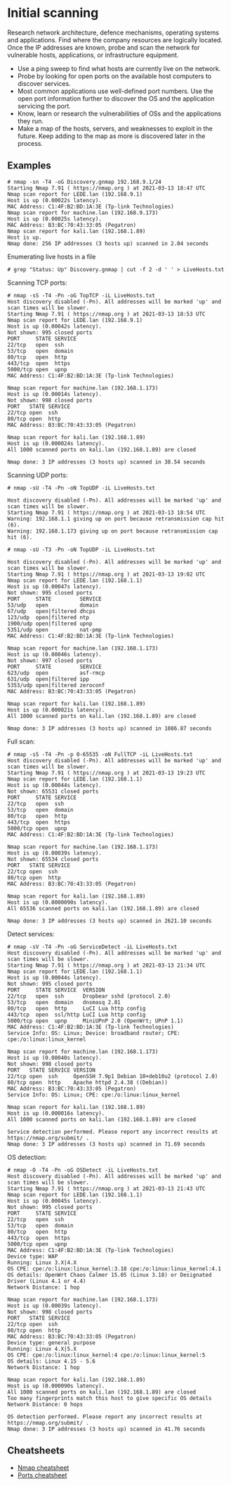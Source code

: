 # Initial scanning

Research network architecture, defence mechanisms, operating systems and applications. Find where the company resources are logically located. Once the IP addresses are known, probe and scan the network for vulnerable hosts, applications, or infrastructure equipment.

* Use a ping sweep to find what hosts are currently live on the network.
* Probe by looking for open ports on the available host computers to discover services.
* Most common applications use well-defined port numbers. Use the open port information further to discover the OS and the application servicing the port.
* Know, learn or research the vulnerabilities of OSs and the applications they run.
* Make a map of the hosts, servers, and weaknesses to exploit in the future. Keep adding to the map as more is discovered later in the process.

## Examples

```
# nmap -sn -T4 -oG Discovery.gnmap 192.168.9.1/24  
Starting Nmap 7.91 ( https://nmap.org ) at 2021-03-13 18:47 UTC
Nmap scan report for LEDE.lan (192.168.9.1)
Host is up (0.00022s latency).
MAC Address: C1:4F:B2:BD:1A:3E (Tp-link Technologies)
Nmap scan report for machine.lan (192.168.9.173)
Host is up (0.00025s latency).
MAC Address: B3:BC:70:43:33:05 (Pegatron)
Nmap scan report for kali.lan (192.168.1.89)
Host is up.
Nmap done: 256 IP addresses (3 hosts up) scanned in 2.04 seconds
```

Enumerating live hosts in a file 

```
# grep "Status: Up" Discovery.gnmap | cut -f 2 -d ' ' > LiveHosts.txt  
```
                                                                                 
Scanning TCP ports:

```
# nmap -sS -T4 -Pn -oG TopTCP -iL LiveHosts.txt
Host discovery disabled (-Pn). All addresses will be marked 'up' and scan times will be slower.
Starting Nmap 7.91 ( https://nmap.org ) at 2021-03-13 18:53 UTC
Nmap scan report for LEDE.lan (192.168.9.1)
Host is up (0.00042s latency).
Not shown: 995 closed ports
PORT     STATE SERVICE
22/tcp   open  ssh
53/tcp   open  domain
80/tcp   open  http
443/tcp  open  https
5000/tcp open  upnp
MAC Address: C1:4F:B2:BD:1A:3E (Tp-link Technologies)

Nmap scan report for machine.lan (192.168.1.173)
Host is up (0.00014s latency).
Not shown: 998 closed ports
PORT   STATE SERVICE
22/tcp open  ssh
80/tcp open  http
MAC Address: B3:BC:70:43:33:05 (Pegatron)

Nmap scan report for kali.lan (192.168.1.89)
Host is up (0.000024s latency).
All 1000 scanned ports on kali.lan (192.168.1.89) are closed

Nmap done: 3 IP addresses (3 hosts up) scanned in 38.54 seconds
```
    
Scanning UDP ports:                                                                         

```
# nmap -sU -T4 -Pn -oN TopUDP -iL LiveHosts.txt

Host discovery disabled (-Pn). All addresses will be marked 'up' and scan times will be slower.
Starting Nmap 7.91 ( https://nmap.org ) at 2021-03-13 18:54 UTC
Warning: 192.168.1.1 giving up on port because retransmission cap hit (6).
Warning: 192.168.1.173 giving up on port because retransmission cap hit (6).

# nmap -sU -T3 -Pn -oN TopUDP -iL LiveHosts.txt                      

Host discovery disabled (-Pn). All addresses will be marked 'up' and scan times will be slower.
Starting Nmap 7.91 ( https://nmap.org ) at 2021-03-13 19:02 UTC
Nmap scan report for LEDE.lan (192.168.1.1)
Host is up (0.00047s latency).
Not shown: 995 closed ports
PORT     STATE         SERVICE
53/udp   open          domain
67/udp   open|filtered dhcps
123/udp  open|filtered ntp
1900/udp open|filtered upnp
5351/udp open          nat-pmp
MAC Address: C1:4F:B2:BD:1A:3E (Tp-link Technologies)

Nmap scan report for machine.lan (192.168.1.173)
Host is up (0.00046s latency).
Not shown: 997 closed ports
PORT     STATE         SERVICE
623/udp  open          asf-rmcp
631/udp  open|filtered ipp
5353/udp open|filtered zeroconf
MAC Address: B3:BC:70:43:33:05 (Pegatron)

Nmap scan report for kali.lan (192.168.1.89)
Host is up (0.000021s latency).
All 1000 scanned ports on kali.lan (192.168.1.89) are closed

Nmap done: 3 IP addresses (3 hosts up) scanned in 1086.87 seconds
```

Full scan:                                                                            

```
# nmap -sS -T4 -Pn -p 0-65535 -oN FullTCP -iL LiveHosts.txt
Host discovery disabled (-Pn). All addresses will be marked 'up' and scan times will be slower.
Starting Nmap 7.91 ( https://nmap.org ) at 2021-03-13 19:23 UTC
Nmap scan report for LEDE.lan (192.168.1.1)
Host is up (0.00044s latency).
Not shown: 65531 closed ports
PORT     STATE SERVICE
22/tcp   open  ssh
53/tcp   open  domain
80/tcp   open  http
443/tcp  open  https
5000/tcp open  upnp
MAC Address: C1:4F:B2:BD:1A:3E (Tp-link Technologies)

Nmap scan report for machine.lan (192.168.1.173)
Host is up (0.00039s latency).
Not shown: 65534 closed ports
PORT   STATE SERVICE
22/tcp open  ssh
80/tcp open  http
MAC Address: B3:BC:70:43:33:05 (Pegatron)

Nmap scan report for kali.lan (192.168.1.89)
Host is up (0.0000090s latency).
All 65536 scanned ports on kali.lan (192.168.1.89) are closed

Nmap done: 3 IP addresses (3 hosts up) scanned in 2621.10 seconds
```

Detect services:

```
# nmap -sV -T4 -Pn -oG ServiceDetect -iL LiveHosts.txt               
Host discovery disabled (-Pn). All addresses will be marked 'up' and scan times will be slower.
Starting Nmap 7.91 ( https://nmap.org ) at 2021-03-13 21:34 UTC
Nmap scan report for LEDE.lan (192.168.1.1)
Host is up (0.00044s latency).
Not shown: 995 closed ports
PORT     STATE SERVICE  VERSION
22/tcp   open  ssh      Dropbear sshd (protocol 2.0)
53/tcp   open  domain   dnsmasq 2.81
80/tcp   open  http     LuCI Lua http config
443/tcp  open  ssl/http LuCI Lua http config
5000/tcp open  upnp     MiniUPnP 2.0 (OpenWrt; UPnP 1.1)
MAC Address: C1:4F:B2:BD:1A:3E (Tp-link Technologies)
Service Info: OS: Linux; Device: broadband router; CPE: cpe:/o:linux:linux_kernel

Nmap scan report for machine.lan (192.168.1.173)
Host is up (0.00040s latency).
Not shown: 998 closed ports
PORT   STATE SERVICE VERSION
22/tcp open  ssh     OpenSSH 7.9p1 Debian 10+deb10u2 (protocol 2.0)
80/tcp open  http    Apache httpd 2.4.38 ((Debian))
MAC Address: B3:BC:70:43:33:05 (Pegatron)
Service Info: OS: Linux; CPE: cpe:/o:linux:linux_kernel

Nmap scan report for kali.lan (192.168.1.89)
Host is up (0.000016s latency).
All 1000 scanned ports on kali.lan (192.168.1.89) are closed

Service detection performed. Please report any incorrect results at https://nmap.org/submit/ .
Nmap done: 3 IP addresses (3 hosts up) scanned in 71.69 seconds
```

OS detection:

```                                                           
# nmap -O -T4 -Pn -oG OSDetect -iL LiveHosts.txt        
Host discovery disabled (-Pn). All addresses will be marked 'up' and scan times will be slower.
Starting Nmap 7.91 ( https://nmap.org ) at 2021-03-13 21:43 UTC
Nmap scan report for LEDE.lan (192.168.1.1)
Host is up (0.00045s latency).
Not shown: 995 closed ports
PORT     STATE SERVICE
22/tcp   open  ssh
53/tcp   open  domain
80/tcp   open  http
443/tcp  open  https
5000/tcp open  upnp
MAC Address: C1:4F:B2:BD:1A:3E (Tp-link Technologies)
Device type: WAP
Running: Linux 3.X|4.X
OS CPE: cpe:/o:linux:linux_kernel:3.18 cpe:/o:linux:linux_kernel:4.1
OS details: OpenWrt Chaos Calmer 15.05 (Linux 3.18) or Designated Driver (Linux 4.1 or 4.4)
Network Distance: 1 hop

Nmap scan report for machine.lan (192.168.1.173)
Host is up (0.00039s latency).
Not shown: 998 closed ports
PORT   STATE SERVICE
22/tcp open  ssh
80/tcp open  http
MAC Address: B3:BC:70:43:33:05 (Pegatron)
Device type: general purpose
Running: Linux 4.X|5.X
OS CPE: cpe:/o:linux:linux_kernel:4 cpe:/o:linux:linux_kernel:5
OS details: Linux 4.15 - 5.6
Network Distance: 1 hop

Nmap scan report for kali.lan (192.168.1.89)
Host is up (0.000090s latency).
All 1000 scanned ports on kali.lan (192.168.1.89) are closed
Too many fingerprints match this host to give specific OS details
Network Distance: 0 hops

OS detection performed. Please report any incorrect results at https://nmap.org/submit/ .
Nmap done: 3 IP addresses (3 hosts up) scanned in 41.76 seconds
```

## Cheatsheets

* [Nmap cheatsheet](https://tymyrddin.github.io/cheatsheets/docs/scanning/Nmap-cheatsheet.html)
* [Ports cheatsheet](https://tymyrddin.github.io/cheatsheets/docs/scanning/Ports-cheatsheet.html)
